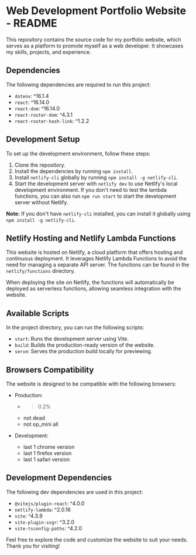 # Web Development Portfolio Website - README

This repository contains the source code for my portfolio website, which serves as a platform to promote myself as a web developer. It showcases my skills, projects, and experience.

## Dependencies

The following dependencies are required to run this project:

- `dotenv`: ^16.1.4
- `react`: ^16.14.0
- `react-dom`: ^16.14.0
- `react-router-dom`: ^4.3.1
- `react-router-hash-link`: ^1.2.2

## Development Setup

To set up the development environment, follow these steps:

1. Clone the repository.
2. Install the dependencies by running `npm install`.
3. Install `netlify-cli` globally by running `npm install -g netlify-cli`.
4. Start the development server with `netlify dev` to use Netlify's local development environment. If you don't need to test the lambda functions, you can also run `npm run start` to start the development server without Netlify.

**Note:** If you don't have `netlify-cli` installed, you can install it globally using `npm install -g netlify-cli`.

## Netlify Hosting and Netlify Lambda Functions

This website is hosted on Netlify, a cloud platform that offers hosting and continuous deployment. It leverages Netlify Lambda Functions to avoid the need for managing a separate API server. The functions can be found in the `netlify/functions` directory.

When deploying the site on Netlify, the functions will automatically be deployed as serverless functions, allowing seamless integration with the website.

## Available Scripts

In the project directory, you can run the following scripts:

- `start`: Runs the development server using Vite.
- `build`: Builds the production-ready version of the website.
- `serve`: Serves the production build locally for previewing.

## Browsers Compatibility

The website is designed to be compatible with the following browsers:

- Production:
  - >0.2%
  - not dead
  - not op_mini all

- Development:
  - last 1 chrome version
  - last 1 firefox version
  - last 1 safari version

## Development Dependencies

The following dev dependencies are used in this project:

- `@vitejs/plugin-react`: ^4.0.0
- `netlify-lambda`: ^2.0.16
- `vite`: ^4.3.9
- `vite-plugin-svgr`: ^3.2.0
- `vite-tsconfig-paths`: ^4.2.0

Feel free to explore the code and customize the website to suit your needs. Thank you for visiting!
